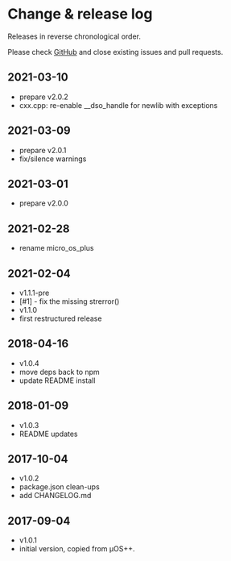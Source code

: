 # Change & release log

Releases in reverse chronological order.

Please check
[GitHub](https://github.com/micro-os-plus/libs-cpp-xpack/issues/)
and close existing issues and pull requests.

## 2021-03-10

- prepare v2.0.2
- cxx.cpp: re-enable __dso_handle for newlib with exceptions

## 2021-03-09

- prepare v2.0.1
- fix/silence warnings

## 2021-03-01

- prepare v2.0.0

## 2021-02-28

- rename micro_os_plus

## 2021-02-04

- v1.1.1-pre
- [#1] - fix the missing strerror()
- v1.1.0
- first restructured release

## 2018-04-16

- v1.0.4
- move deps back to npm
- update README install

## 2018-01-09

- v1.0.3
- README updates

## 2017-10-04

- v1.0.2
- package.json clean-ups
- add CHANGELOG.md

## 2017-09-04

- v1.0.1
- initial version, copied from µOS++.
